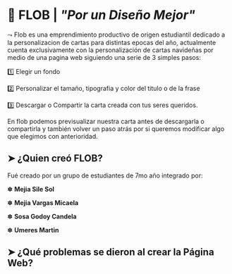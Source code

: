 
# 🦥 FLOB    |    *"Por un Diseño Mejor"*



⤳ Flob es una emprendimiento productivo de origen estudiantil dedicado a la personalizacion de cartas para distintas epocas del año, actualmente cuenta exclusivamente con la personalización de cartas navideñas por medio de una pagina web siguiendo una serie de 3 simples pasos:


1️⃣ Elegir un fondo

2️⃣ Personalizar el tamaño, tipografia y color del titulo o de la frase

3️⃣ Descargar o Compartir la carta creada con tus seres queridos.


En flob podemos previsualizar nuestra carta antes de descargarla o compartirla y también volver un paso atrás por si queremos modificar algo que elegimos con anterioridad.

##  ➤  ¿Quien creó FLOB?
Fué creado por un grupo de estudiantes de 7mo año integrado por:


✽   **Mejia Sile Sol**

✽   **Mejia Vargas Micaela**

✽   **Sosa Godoy Candela**

✽   **Umeres Martin**

## ➤ ¿Qué problemas se dieron al crear la Página Web?
